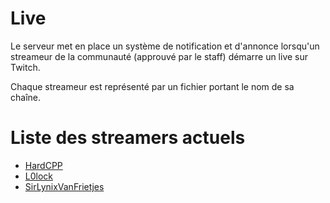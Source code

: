 # Live

Le serveur met en place un système de notification et d'annonce lorsqu'un streameur de la communauté (approuvé par le staff) démarre un live sur Twitch.

Chaque streameur est représenté par un fichier portant le nom de sa chaîne.

# Liste des streamers actuels

- [HardCPP](hardcpp.md)
- [L0lock](l0lock.md)
- [SirLynixVanFrietjes](sirlynixvanfrietjes.md)
